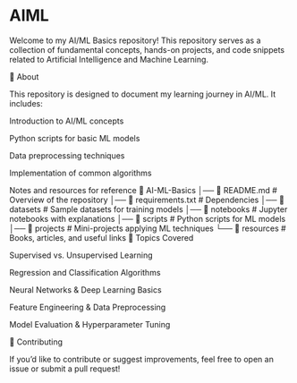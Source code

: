 # AIML
Welcome to my AI/ML Basics repository! This repository serves as a collection of fundamental concepts, hands-on projects, and code snippets related to Artificial Intelligence and Machine Learning.

📌 About

This repository is designed to document my learning journey in AI/ML. It includes:

Introduction to AI/ML concepts

Python scripts for basic ML models

Data preprocessing techniques

Implementation of common algorithms

Notes and resources for reference
📁 AI-ML-Basics
│── 📜 README.md  # Overview of the repository
│── 📜 requirements.txt  # Dependencies
│── 📂 datasets  # Sample datasets for training models
│── 📂 notebooks  # Jupyter notebooks with explanations
│── 📂 scripts  # Python scripts for ML models
│── 📂 projects  # Mini-projects applying ML techniques
└── 📂 resources  # Books, articles, and useful links
📖 Topics Covered

Supervised vs. Unsupervised Learning

Regression and Classification Algorithms

Neural Networks & Deep Learning Basics

Feature Engineering & Data Preprocessing

Model Evaluation & Hyperparameter Tuning

🌟 Contributing

If you’d like to contribute or suggest improvements, feel free to open an issue or submit a pull request!
